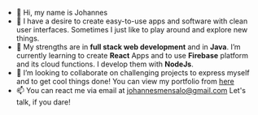 - 👋 Hi, my name is Johannes
- 👀 I have a desire to create easy-to-use apps and software with clean user interfaces. Sometimes I just like to play around and explore new things.
- 🌱 My strengths are in <b>full stack web development</b> and in <b>Java</b>. I’m currently learning to create <b>React</b> Apps and to use <b>Firebase</b> platform and its cloud functions. I develop them with <b>NodeJs</b>. 
- 💞️ I’m looking to collaborate on challenging projects to express myself and to get cool things done! You can view my portfolio from <a href="https://johannesmensalo.com">here</a>
- 📫 You can react me via email at <a href="mailto:johannesmensalo@gmail.com">johannesmensalo@gmail.com</a> Let's talk, if you dare!
